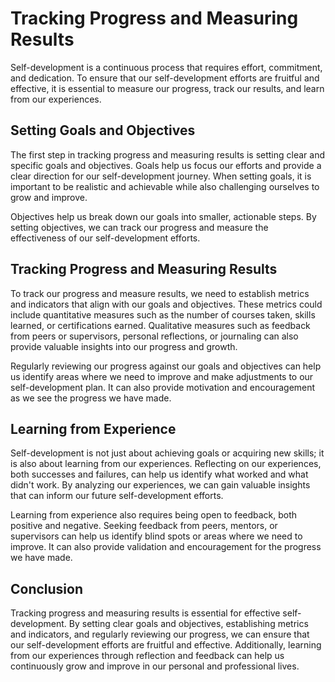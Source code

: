 Tracking Progress and Measuring Results
===================================================================================================

Self-development is a continuous process that requires effort, commitment, and dedication. To ensure that our self-development efforts are fruitful and effective, it is essential to measure our progress, track our results, and learn from our experiences.

Setting Goals and Objectives
----------------------------

The first step in tracking progress and measuring results is setting clear and specific goals and objectives. Goals help us focus our efforts and provide a clear direction for our self-development journey. When setting goals, it is important to be realistic and achievable while also challenging ourselves to grow and improve.

Objectives help us break down our goals into smaller, actionable steps. By setting objectives, we can track our progress and measure the effectiveness of our self-development efforts.

Tracking Progress and Measuring Results
---------------------------------------

To track our progress and measure results, we need to establish metrics and indicators that align with our goals and objectives. These metrics could include quantitative measures such as the number of courses taken, skills learned, or certifications earned. Qualitative measures such as feedback from peers or supervisors, personal reflections, or journaling can also provide valuable insights into our progress and growth.

Regularly reviewing our progress against our goals and objectives can help us identify areas where we need to improve and make adjustments to our self-development plan. It can also provide motivation and encouragement as we see the progress we have made.

Learning from Experience
------------------------

Self-development is not just about achieving goals or acquiring new skills; it is also about learning from our experiences. Reflecting on our experiences, both successes and failures, can help us identify what worked and what didn't work. By analyzing our experiences, we can gain valuable insights that can inform our future self-development efforts.

Learning from experience also requires being open to feedback, both positive and negative. Seeking feedback from peers, mentors, or supervisors can help us identify blind spots or areas where we need to improve. It can also provide validation and encouragement for the progress we have made.

Conclusion
----------

Tracking progress and measuring results is essential for effective self-development. By setting clear goals and objectives, establishing metrics and indicators, and regularly reviewing our progress, we can ensure that our self-development efforts are fruitful and effective. Additionally, learning from our experiences through reflection and feedback can help us continuously grow and improve in our personal and professional lives.
